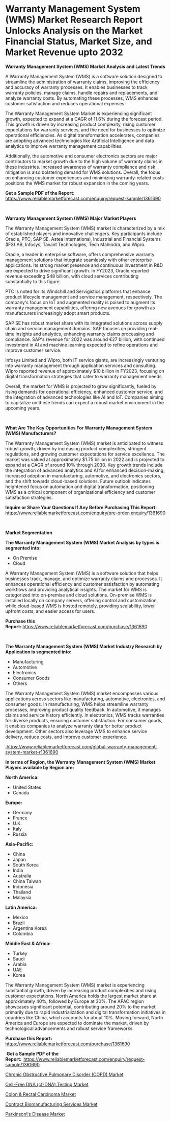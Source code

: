 <p><h1>Warranty Management System (WMS) Market Research Report Unlocks Analysis on the Market Financial Status, Market Size, and Market Revenue upto 2032</h1></p><p><strong>Warranty Management System (WMS) Market Analysis and Latest Trends</strong></p>
<p><p>A Warranty Management System (WMS) is a software solution designed to streamline the administration of warranty claims, improving the efficiency and accuracy of warranty processes. It enables businesses to track warranty policies, manage claims, handle repairs and replacements, and analyze warranty costs. By automating these processes, WMS enhances customer satisfaction and reduces operational expenses.</p><p>The Warranty Management System Market is experiencing significant growth, expected to expand at a CAGR of 11.6% during the forecast period. This growth is driven by increasing product complexity, rising customer expectations for warranty services, and the need for businesses to optimize operational efficiencies. As digital transformation accelerates, companies are adopting advanced technologies like Artificial Intelligence and data analytics to improve warranty management capabilities. </p><p>Additionally, the automotive and consumer electronics sectors are major contributors to market growth due to the high volume of warranty claims in these industries. Increased awareness of warranty compliance and risk mitigation is also bolstering demand for WMS solutions. Overall, the focus on enhancing customer experiences and minimizing warranty-related costs positions the WMS market for robust expansion in the coming years.</p></p>
<p><strong>Get a Sample PDF of the Report:&nbsp;</strong> <a href="https://www.reliablemarketforecast.com/enquiry/request-sample/1361690?utm_campaign=1108&utm_medium=2&utm_source=Github&utm_content=ia&utm_term=22032025&utm_id=warranty-management-system-wms">https://www.reliablemarketforecast.com/enquiry/request-sample/1361690</a></p>
<p>&nbsp;</p>
<p><strong>Warranty Management System (WMS) Major Market Players</strong></p>
<p><p>The Warranty Management System (WMS) market is characterized by a mix of established players and innovative challengers. Key participants include Oracle, PTC, SAP SE, Astea International, Industrial and Financial Systems (IFS) AB, Infosys, Tavant Technologies, Tech Mahindra, and Wipro. </p><p>Oracle, a leader in enterprise software, offers comprehensive warranty management solutions that integrate seamlessly with other enterprise applications. Its strong market presence and continuous investment in R&D are expected to drive significant growth. In FY2023, Oracle reported revenue exceeding $48 billion, with cloud services contributing substantially to this figure.</p><p>PTC is noted for its Windchill and Servigistics platforms that enhance product lifecycle management and service management, respectively. The company's focus on IoT and augmented reality is poised to augment its warranty management capabilities, offering new avenues for growth as manufacturers increasingly adopt smart products.</p><p>SAP SE has robust market share with its integrated solutions across supply chain and service management domains. SAP focuses on providing real-time insights and analytics, enhancing warranty claims processing and compliance. SAP's revenue for 2022 was around €27 billion, with continued investment in AI and machine learning expected to refine operations and improve customer service.</p><p>Infosys Limited and Wipro, both IT service giants, are increasingly venturing into warranty management through application services and consulting. Wipro reported revenue of approximately $10 billion in FY2023, focusing on digital transformation strategies that cater to warranty management needs.</p><p>Overall, the market for WMS is projected to grow significantly, fueled by rising demands for operational efficiency, enhanced customer service, and the integration of advanced technologies like AI and IoT. Companies aiming to capitalize on these trends can expect a robust market environment in the upcoming years.</p></p>
<p>&nbsp;</p>
<p><strong>What Are The Key Opportunities For Warranty Management System (WMS) Manufacturers?</strong></p>
<p><p>The Warranty Management System (WMS) market is anticipated to witness robust growth, driven by increasing product complexities, stringent regulations, and growing customer expectations for service excellence. The market was valued at approximately $1.75 billion in 2022 and is projected to expand at a CAGR of around 10% through 2030. Key growth trends include the integration of advanced analytics and AI for enhanced decision-making, increased adoption in manufacturing, automotive, and electronics sectors, and the shift towards cloud-based solutions. Future outlook indicates heightened focus on automation and digital transformation, positioning WMS as a critical component of organizational efficiency and customer satisfaction strategies.</p></p>
<p><strong>Inquire or Share Your Questions If Any Before Purchasing This Report:</strong> <a href="https://www.reliablemarketforecast.com/enquiry/pre-order-enquiry/1361690?utm_campaign=1108&utm_medium=2&utm_source=Github&utm_content=ia&utm_term=22032025&utm_id=warranty-management-system-wms">https://www.reliablemarketforecast.com/enquiry/pre-order-enquiry/1361690</a></p>
<p>&nbsp;</p>
<p><strong>Market Segmentation</strong></p>
<p><strong>The Warranty Management System (WMS) Market Analysis by types is segmented into:</strong></p>
<p><ul><li>On Premise</li><li>Cloud</li></ul></p>
<p><p>A Warranty Management System (WMS) is a software solution that helps businesses track, manage, and optimize warranty claims and processes. It enhances operational efficiency and customer satisfaction by automating workflows and providing analytical insights. The market for WMS is categorized into on-premise and cloud solutions. On-premise WMS is installed locally on company servers, offering control and customization, while cloud-based WMS is hosted remotely, providing scalability, lower upfront costs, and easier access for users.</p></p>
<p><strong>Purchase this Report:&nbsp;</strong><a href="https://www.reliablemarketforecast.com/purchase/1361690?utm_campaign=1108&utm_medium=2&utm_source=Github&utm_content=ia&utm_term=22032025&utm_id=warranty-management-system-wms">https://www.reliablemarketforecast.com/purchase/1361690</a></p>
<p>&nbsp;</p>
<p><strong>The Warranty Management System (WMS) Market Industry Research by Application is segmented into:</strong></p>
<p><ul><li>Manufacturing</li><li>Automotive</li><li>Electronics</li><li>Consumer Goods</li><li>Others</li></ul></p>
<p><p>The Warranty Management System (WMS) market encompasses various applications across sectors like manufacturing, automotive, electronics, and consumer goods. In manufacturing, WMS helps streamline warranty processes, improving product quality feedback. In automotive, it manages claims and service history efficiently. In electronics, WMS tracks warranties for diverse products, ensuring customer satisfaction. For consumer goods, it enables companies to analyze warranty data for better product development. Other sectors also leverage WMS to enhance service delivery, reduce costs, and improve customer experience.</p></p>
<p><a href="https://www.reliablemarketforecast.com/global-warranty-management-system-market-r1361690?utm_campaign=1108&utm_medium=2&utm_source=Github&utm_content=ia&utm_term=22032025&utm_id=warranty-management-system-wms">&nbsp;https://www.reliablemarketforecast.com/global-warranty-management-system-market-r1361690</a></p>
<p><strong>In terms of Region, the Warranty Management System (WMS) Market Players available by Region are:</strong></p>
<p>
    <p> <strong> North America: </strong>
        <ul>
            <li>United States</li>
            <li>Canada</li>
        </ul>
        </p> 
    <p> <strong> Europe: </strong>
        <ul>
            <li>Germany</li>
            <li>France</li>
            <li>U.K.</li>
            <li>Italy</li>
            <li>Russia</li>
        </ul>
        </p> 
    <p> <strong> Asia-Pacific: </strong>
        <ul>
            <li>China</li>
            <li>Japan</li>
            <li>South Korea</li>
            <li>India</li>
            <li>Australia</li>
            <li>China Taiwan</li>
            <li>Indonesia</li>
            <li>Thailand</li>
            <li>Malaysia</li>
        </ul>
        </p> 
    <p> <strong> Latin America: </strong>
        <ul>
            <li>Mexico</li>
            <li>Brazil</li>
            <li>Argentina Korea</li>
            <li>Colombia</li>
        </ul>
        </p> 
    <p> <strong> Middle East & Africa: </strong>
        <ul>
            <li>Turkey</li>
            <li>Saudi</li>
            <li>Arabia</li>
            <li>UAE</li>
            <li>Korea</li>
        </ul>
    </p>
    </p>
<p><p>The Warranty Management System (WMS) market is experiencing substantial growth, driven by increasing product complexities and rising customer expectations. North America holds the largest market share at approximately 40%, followed by Europe at 30%. The APAC region showcases significant potential, contributing around 20% to the market, primarily due to rapid industrialization and digital transformation initiatives in countries like China, which accounts for about 10%. Moving forward, North America and Europe are expected to dominate the market, driven by technological advancements and robust service frameworks.</p></p>
<p><strong>Purchase this Report: </strong><a href="https://www.reliablemarketforecast.com/purchase/1361690?utm_campaign=1108&utm_medium=2&utm_source=Github&utm_content=ia&utm_term=22032025&utm_id=warranty-management-system-wms">https://www.reliablemarketforecast.com/purchase/1361690</a></p>
<p>&nbsp;<strong>Get a Sample PDF of the Report:&nbsp;&nbsp;</strong><a href="https://www.reliablemarketforecast.com/enquiry/request-sample/1361690?utm_campaign=1108&utm_medium=2&utm_source=Github&utm_content=ia&utm_term=22032025&utm_id=warranty-management-system-wms">https://www.reliablemarketforecast.com/enquiry/request-sample/1361690</a></p>
<p><strong></strong></p>
<p><p><a href="https://github.com/winjelequegt/Market-Research-Report-List-1/blob/main/chronic-obstructive-pulmonary-disorder-copd-market.md?utm_campaign=1108&utm_medium=2&utm_source=Github&utm_content=ia&utm_term=22032025&utm_id=warranty-management-system-wms">Chronic Obstructive Pulmonary Disorder (COPD) Market</a></p><p><a href="https://github.com/bredevasil2q/Market-Research-Report-List-1/blob/main/cell-free-dna-cf-dna-testing-market.md?utm_campaign=1108&utm_medium=2&utm_source=Github&utm_content=ia&utm_term=22032025&utm_id=warranty-management-system-wms">Cell-Free DNA (cf-DNA) Testing Market</a></p><p><a href="https://github.com/fontshatintj/Market-Research-Report-List-1/blob/main/colon-rectal-carcinoma-market.md?utm_campaign=1108&utm_medium=2&utm_source=Github&utm_content=ia&utm_term=22032025&utm_id=warranty-management-system-wms">Colon & Rectal Carcinoma Market</a></p><p><a href="https://github.com/firdwsermald/Market-Research-Report-List-1/blob/main/contract-biomanufacturing-services-market.md?utm_campaign=1108&utm_medium=2&utm_source=Github&utm_content=ia&utm_term=22032025&utm_id=warranty-management-system-wms">Contract Biomanufacturing Services Market</a></p><p><a href="https://github.com/wilzeryammy/Market-Research-Report-List-1/blob/main/parkinsons-disease-market.md?utm_campaign=1108&utm_medium=2&utm_source=Github&utm_content=ia&utm_term=22032025&utm_id=warranty-management-system-wms">Parkinson\'s Disease Market</a></p></p>